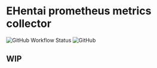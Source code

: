 # EHentai prometheus metrics collector
![GitHub Workflow Status](https://img.shields.io/github/actions/workflow/status/mixa3607/EH_metrics/build_and_test.yml?branch=master&style=flat-square)
![GitHub](https://img.shields.io/github/license/mixa3607/EH_metrics?style=flat-square)

## WIP
